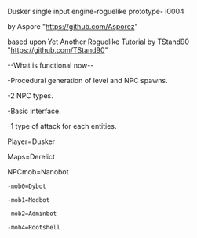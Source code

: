 Dusker single input engine-roguelike prototype- i0004


by Aspore "https://github.com/Asporez"

based upon Yet Another Roguelike Tutorial by TStand90 "https://github.com/TStand90"

--What is functional now--

-Procedural generation of level and NPC spawns.

-2 NPC types.

-Basic interface.

-1 type of attack for each entities.

Player=Dusker

Maps=Derelict

NPCmob=Nanobot

    -mob0=Dybot

    -mob1=Modbot

    -mob2=Adminbot

    -mob4=Rootshell


